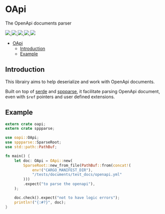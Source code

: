 # OApi

The OpenApi documents parser

<a href="https://gitlab.com/basiliq/oapi/-/pipelines" alt="Gitlab pipeline status">
  <img src="https://img.shields.io/gitlab/pipeline/basiliq/oapi/master">
</a>
<a href="https://codecov.io/gl/basiliq/oapi" alt="Codecov">
  <img src="https://img.shields.io/codecov/c/gitlab/basiliq/oapi?token=20Hr7vtRk4">
</a>
<a href="https://crates.io/crates/oapi" alt="Crates.io version">
  <img src="https://img.shields.io/crates/v/oapi">
</a>
<a href="https://crates.io/crates/oapi" alt="Crates.io license">
  <img src="https://img.shields.io/crates/l/oapi?label=license">
</a>
<a href="https://docs.rs/oapi" alt="Docs.rs">
  <img src="https://docs.rs/oapi/badge.svg">
</a>

- [OApi](#oapi)
	- [Introduction](#introduction)
	- [Example](#example)



## Introduction

This librairy aims to help deserialize and work with OpenApi documents.

Built on top of [serde](https://serde.rs/) and [sppparse](https://crates.io/crates/sppparse), it facilitate parsing
OpenApi document, even with `$ref` pointers and user defined extensions.


## Example

```rust
extern crate oapi;
extern crate sppparse;

use oapi::OApi;
use sppparse::SparseRoot;
use std::path::PathBuf;

fn main() {
    let doc: OApi = OApi::new(
        SparseRoot::new_from_file(PathBuf::from(concat!(
            env!("CARGO_MANIFEST_DIR"),
            "/tests/documents/test_docs/openapi.yml"
        )))
        .expect("to parse the openapi"),
    );

    doc.check().expect("not to have logic errors");
    println!("{:#?}", doc);
}
```
